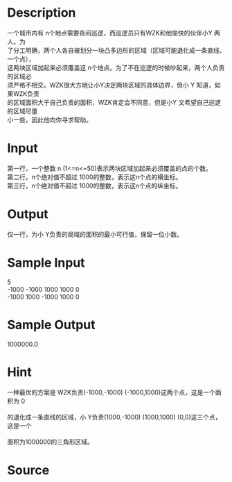 
# Description

<div class="content"><p>一个城市内有 n个地点需要夜间巡逻，而巡逻员只有WZK和他愉快的伙伴小Y 两人。为<br/>
了分工明确，两个人各自被划分一块凸多边形的区域（区域可能退化成一条直线、一个点），<br/>
这两块区域加起来必须覆盖这 n个地点。为了不在巡逻的时候吵起来，两个人负责的区域必<br/>
须严格不相交。WZK很大方地让小Y决定两块区域的具体边界，但小 Y 知道，如果WZK负责<br/>
的区域面积大于自己负责的面积，WZK肯定会不同意，但是小Y 又希望自己巡逻的区域尽量<br/>
小一些，因此他向你寻求帮助。</p></div>

# Input

<div class="content"><p>第一行，一个整数 n (1&lt;=n&lt;=50)表示两块区域加起来必须覆盖的点的个数。 <br/>
第二行，n个绝对值不超过 1000的整数，表示这n个点的横坐标。 <br/>
第三行，n个绝对值不超过 1000的整数，表示这n个点的纵坐标。</p></div>

# Output

<div class="content"><p>仅一行，为小 Y负责的局域的面积的最小可行值，保留一位小数。</p></div>

# Sample Input

<div class="content"><span class="sampledata">5 <br/>
-1000 -1000 1000 1000 0 <br/>
-1000 1000 -1000 1000 0 <br/>
 </span></div>

# Sample Output

<div class="content"><span class="sampledata">1000000.0 </span></div>

# Hint

<div class="content"><p></p><p>一种最优的方案是 WZK负责(-1000,-1000) (-1000,1000)这两个点，这是一个面积为 0<br/><br/>
的退化成一条直线的区域，小 Y负责(1000,-1000) (1000,1000) (0,0)这三个点，这是一个<br/><br/>
面积为1000000的三角形区域。</p><p></p></div>

# Source

<div class="content"><p><a href="problemset.php?search="></a></p></div>

